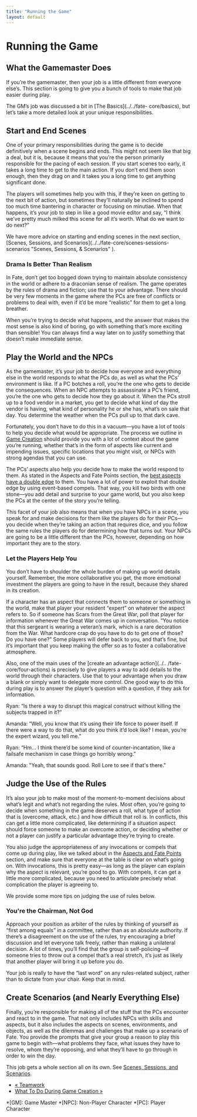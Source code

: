 ```yaml
---
title: "Running the Game"
layout: default
---
```


#  Running the Game

## What the Gamemaster Does

If you’re the gamemaster, then your job is a little different from everyone
else’s. This section is going to give you a bunch of tools to make that job
easier during play.

The GM’s job was discussed a bit in [The Basics](../../fate-
core/basics), but let’s take a more detailed look at your unique
responsibilities.

## Start and End Scenes

One of your primary responsibilities during the game is to decide definitively
when a scene begins and ends. This might not seem like that big a deal, but it
is, because it means that you’re the person primarily responsible for the
pacing of each session. If you start scenes too early, it takes a long time to
get to the main action. If you don’t end them soon enough, then they drag on
and it takes you a long time to get anything significant done.

The players will sometimes help you with this, if they’re keen on getting to
the next bit of action, but sometimes they’ll naturally be inclined to spend
too much time bantering in character or focusing on minutiae. When that
happens, it’s your job to step in like a good movie editor and say, “I think
we’ve pretty much milked this scene for all it’s worth. What do we want to do
next?”

We have more advice on starting and ending scenes in the next section,
[Scenes, Sessions, and Scenarios](../../fate-core/scenes-sessions-
scenarios "Scenes, Sessions, & Scenarios" ).

### Drama Is Better Than Realism

In Fate, don’t get too bogged down trying to maintain absolute consistency in
the world or adhere to a draconian sense of realism. The game operates by the
rules of drama and fiction; use that to your advantage. There should be very
few moments in the game where the PCs are free of conflicts or problems to
deal with, even if it’d be more “realistic” for them to get a long breather.

When you’re trying to decide what happens, and the answer that makes the most
sense is also kind of boring, go with something that’s more exciting than
sensible! You can always find a way later on to justify something that doesn’t
make immediate sense.

## Play the World and the NPCs

As the gamemaster, it’s your job to decide how everyone and everything else in
the world responds to what the PCs do, as well as what the PCs’ environment is
like. If a PC botches a roll, you’re the one who gets to decide the
consequences. When an NPC attempts to assassinate a PC’s friend, you’re the
one who gets to decide how they go about it. When the PCs stroll up to a food
vendor in a market, you get to decide what kind of day the vendor is having,
what kind of personality he or she has, what’s on sale that day. You determine
the weather when the PCs pull up to that dark cave.

Fortunately, you don’t have to do this in a vacuum—you have a lot of tools to
help you decide what would be appropriate. The process we outline in [Game
Creation](../../fate-core/game-creation) should provide you with a
lot of context about the game you’re running, whether that’s in the form of
aspects like current and impending issues, specific locations that you might
visit, or NPCs with strong agendas that you can use.

The PCs’ aspects also help you decide how to make the world respond to them.
As stated in the Aspects and Fate Points section, the [best aspects have a
double edge](../../fate-core/making-good-aspect "Making A Good
Aspect" ) to them. You have a lot of power to exploit that double edge by
using event-based compels. That way, you kill two birds with one stone—you add
detail and surprise to your game world, but you also keep the PCs at the
center of the story you’re telling.

This facet of your job also means that when you have NPCs in a scene, you
speak for and make decisions for them like the players do for their PCs—you
decide when they’re taking an action that requires dice, and you follow the
same rules the players do for determining how that turns out. Your NPCs are
going to be a little different than the PCs, however, depending on how
important they are to the story.

### Let the Players Help You

You don’t have to shoulder the whole burden of making up world details
yourself. Remember, the more collaborative you get, the more emotional
investment the players are going to have in the result, because they shared in
its creation.

If a character has an aspect that connects them to someone or something in the
world, make that player your resident “expert” on whatever the aspect refers
to. So if someone has <span class="aspect">Scars from the Great War</span>, poll that
player for information whenever the Great War comes up in conversation. “You
notice that this sergeant is wearing a veteran’s mark, which is a rare
decoration from the War. What hardcore crap do you have to do to get one of
those? Do you have one?” Some players will defer back to you, and that’s fine,
but it’s important that you keep making the offer so as to foster a
collaborative atmosphere.

Also, one of the main uses of the [create an advantage action](../..
/fate-core/four-actions) is precisely to give players a way to add details to
the world through their characters. Use that to your advantage when you draw a
blank or simply want to delegate more control. One good way to do this during
play is to answer the player’s question with a question, if they ask for
information.

Ryan: “Is there a way to disrupt this magical construct without killing the
subjects trapped in it?”

Amanda: “Well, you know that it’s using their life force to power itself. If
there were a way to do that, what do you think it’d look like? I mean, you’re
the expert wizard, you tell me.”

Ryan: “Hm... I think there’d be some kind of counter-incantation, like a
failsafe mechanism in case things go horribly wrong.”

Amanda: "Yeah, that sounds good. Roll Lore to see if that's there."

## Judge the Use of the Rules

It’s also your job to make most of the moment-to-moment decisions about what’s
legit and what’s not regarding the rules. Most often, you’re going to decide
when something in the game deserves a roll, what type of action that is
(overcome, attack, etc.) and how difficult that roll is. In conflicts, this
can get a little more complicated, like determining if a situation aspect
should force someone to make an overcome action, or deciding whether or not a
player can justify a particular advantage they’re trying to create.

You also judge the appropriateness of any invocations or compels that come up
during play, like we talked about in the [Aspects and Fate Points ](../../fate-core/aspects-fate-points "Aspects and Fate Points" )section, and
make sure that everyone at the table is clear on what’s going on. With
invocations, this is pretty easy—as long as the player can explain why the
aspect is relevant, you’re good to go. With compels, it can get a little more
complicated, because you need to articulate precisely what complication the
player is agreeing to.

We provide some more tips on judging the use of rules below.

### You're the Chairman, Not God

Approach your position as arbiter of the rules by thinking of yourself as
“first among equals” in a committee, rather than as an absolute authority. If
there’s a disagreement on the use of the rules, try encouraging a brief
discussion and let everyone talk freely, rather than making a unilateral
decision. A lot of times, you’ll find that the group is self-policing—if
someone tries to throw out a compel that’s a real stretch, it’s just as likely
that another player will bring it up before you do.

Your job is really to have the “last word” on any rules-related subject,
rather than to dictate from your chair. Keep that in mind.

## Create Scenarios (and Nearly Everything Else)

Finally, you’re responsible for making all of the stuff that the PCs encounter
and react to in the game. That not only includes NPCs with skills and aspects,
but it also includes the aspects on scenes, environments, and objects, as well
as the dilemmas and challenges that make up a scenario of Fate. You provide
the prompts that give your group a reason to play this game to begin with—what
problems they face, what issues they have to resolve, whom they’re opposing,
and what they’ll have to go through in order to win the day.

This job gets a whole section all on its own. See [Scenes, Sessions, and
Scenarios](../../fate-core/scenes-sessions-scenarios).

  * [« Teamwork](/fate-srd/fate-core/teamwork)
  * [What To Do During Game Creation »](/fate-srd/fate-core/what-do-during-game-creation)

  *[GM]: Game Master
  *[NPC]: Non-Player Character
  *[PC]: Player Character

